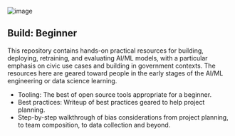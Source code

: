 ![image](https://user-images.githubusercontent.com/80533280/113013917-24722580-914a-11eb-879a-d69001023365.png)


## Build: Beginner

This repository contains hands-on practical resources for building, deploying, retraining, and evaluating AI/ML models, with a particular emphasis on civic use cases and building in government contexts. The resources here are geared toward people in the early stages of the AI/ML engineering or data science learning. 
 
* Tooling: The best of open source tools appropriate for a beginner.
* Best practices: Writeup of best practices geared to help project planning.
* Step-by-step walkthrough of bias considerations from project planning, to team composition, to data collection and beyond.
